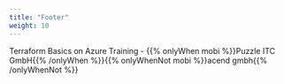 ```yaml
---
title: "Footer"
weight: 10
---
```


<!-- markdownlint-disable MD033 -->
<div class="pdf-header">
<p>Terraform Basics on Azure Training - {{% onlyWhen mobi %}}Puzzle ITC GmbH{{% /onlyWhen %}}{{% onlyWhenNot mobi %}}acend gmbh{{% /onlyWhenNot %}}</p>
</div>
<!-- markdownlint-enable MD033 -->
